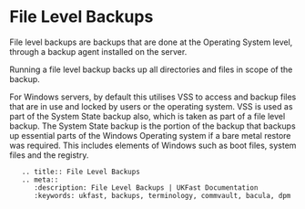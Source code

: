 # File Level Backups

File level backups are backups that are done at the Operating System level, through a backup agent installed on the server.

Running a file level backup backs up all directories and files in scope of the backup.

For Windows servers, by default this utilises VSS to access and backup files that are in use and locked by users or the operating system. VSS is used as part of the System State backup also, which is taken as part of a file level backup. The System State backup is the portion of the backup that backups up essential parts of the Windows Operating system if a bare metal restore was required. This includes elements of Windows such as boot files, system files and the registry.

```eval_rst
   .. title:: File Level Backups
   .. meta::
      :description: File Level Backups | UKFast Documentation
      :keywords: ukfast, backups, terminology, commvault, bacula, dpm
```